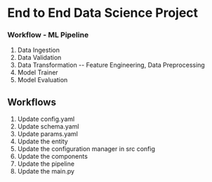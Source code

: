 # End to End Data Science Project

### Workflow - ML Pipeline

1. Data Ingestion
2. Data Validation
3. Data Transformation -- Feature Engineering, Data Preprocessing
4. Model Trainer
5. Model Evaluation

## Workflows

1. Update config.yaml
2. Update schema.yaml
3. Update params.yaml
4. Update the entity
5. Update the configuration manager in src config
6. Update the components
7. Update the pipeline
8. Update the main.py